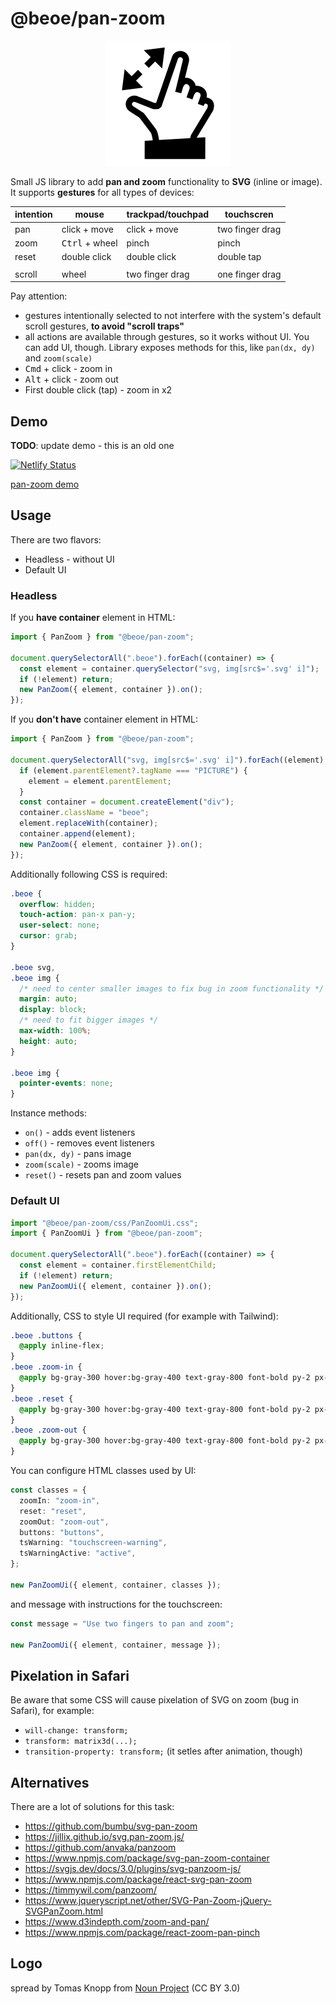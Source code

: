 # @beoe/pan-zoom

<p align="center">
  <picture>
    <source media="(prefers-color-scheme: dark)" srcset="logo/logo-dark.svg">
    <img alt="" src="logo/logo.svg" width="200" height="200">
  </picture>
</p>

Small JS library to add **pan and zoom** functionality to **SVG** (inline or image). It supports **gestures** for all types of devices:

| intention | mouse                   | trackpad/touchpad | touchscren      |
| --------- | ----------------------- | ----------------- | --------------- |
| pan       | click + move            | click + move      | two finger drag |
| zoom      | <kbd>Ctrl</kbd> + wheel | pinch             | pinch           |
| reset     | double click            | double click      | double tap      |
|           |                         |                   |                 |
| scroll    | wheel                   | two finger drag   | one finger drag |

Pay attention:

- gestures intentionally selected to not interfere with the system's default scroll gestures, **to avoid "scroll traps"**
- all actions are available through gestures, so it works without UI. You can add UI, though. Library exposes methods for this, like `pan(dx, dy)` and `zoom(scale)`
- <kbd>Cmd</kbd> + click - zoom in
- <kbd>Alt</kbd> + click - zoom out
- First double click (tap) - zoom in x2

## Demo

**TODO**: update demo - this is an old one

[![Netlify Status](https://api.netlify.com/api/v1/badges/4bdb3997-ed5f-4506-bb77-95595d2e6562/deploy-status)](https://app.netlify.com/sites/svg-pan-zoom/deploys)

[pan-zoom demo](https://svg-pan-zoom.stereobooster.com/)

## Usage

There are two flavors:

- Headless - without UI
- Default UI

### Headless

If you **have container** element in HTML:

```ts
import { PanZoom } from "@beoe/pan-zoom";

document.querySelectorAll(".beoe").forEach((container) => {
  const element = container.querySelector("svg, img[src$='.svg' i]");
  if (!element) return;
  new PanZoom({ element, container }).on();
});
```

If you **don't have** container element in HTML:

```ts
import { PanZoom } from "@beoe/pan-zoom";

document.querySelectorAll("svg, img[src$='.svg' i]").forEach((element) => {
  if (element.parentElement?.tagName === "PICTURE") {
    element = element.parentElement;
  }
  const container = document.createElement("div");
  container.className = "beoe";
  element.replaceWith(container);
  container.append(element);
  new PanZoom({ element, container }).on();
});
```

Additionally following CSS is required:

```css
.beoe {
  overflow: hidden;
  touch-action: pan-x pan-y;
  user-select: none;
  cursor: grab;
}

.beoe svg,
.beoe img {
  /* need to center smaller images to fix bug in zoom functionality */
  margin: auto;
  display: block;
  /* need to fit bigger images */
  max-width: 100%;
  height: auto;
}

.beoe img {
  pointer-events: none;
}
```

Instance methods:

- `on()` - adds event listeners
- `off()` - removes event listeners
- `pan(dx, dy)` - pans image
- `zoom(scale)` - zooms image
- `reset()` - resets pan and zoom values

### Default UI

```ts
import "@beoe/pan-zoom/css/PanZoomUi.css";
import { PanZoomUi } from "@beoe/pan-zoom";

document.querySelectorAll(".beoe").forEach((container) => {
  const element = container.firstElementChild;
  if (!element) return;
  new PanZoomUi({ element, container }).on();
});
```

Additionally, CSS to style UI required (for example with Tailwind):

```css
.beoe .buttons {
  @apply inline-flex;
}
.beoe .zoom-in {
  @apply bg-gray-300 hover:bg-gray-400 text-gray-800 font-bold py-2 px-4 rounded-l;
}
.beoe .reset {
  @apply bg-gray-300 hover:bg-gray-400 text-gray-800 font-bold py-2 px-4;
}
.beoe .zoom-out {
  @apply bg-gray-300 hover:bg-gray-400 text-gray-800 font-bold py-2 px-4 rounded-r;
}
```

You can configure HTML classes used by UI:

```ts
const classes = {
  zoomIn: "zoom-in",
  reset: "reset",
  zoomOut: "zoom-out",
  buttons: "buttons",
  tsWarning: "touchscreen-warning",
  tsWarningActive: "active",
};

new PanZoomUi({ element, container, classes });
```

and message with instructions for the touchscreen:

```ts
const message = "Use two fingers to pan and zoom";

new PanZoomUi({ element, container, message });
```

## Pixelation in Safari

Be aware that some CSS will cause pixelation of SVG on zoom (bug in Safari), for example:

- `will-change: transform;`
- `transform: matrix3d(...);`
- `transition-property: transform;` (it setles after animation, though)

## Alternatives

There are a lot of solutions for this task:

- https://github.com/bumbu/svg-pan-zoom
- https://jillix.github.io/svg.pan-zoom.js/
- https://github.com/anvaka/panzoom
- https://www.npmjs.com/package/svg-pan-zoom-container
- https://svgjs.dev/docs/3.0/plugins/svg-panzoom-js/
- https://www.npmjs.com/package/react-svg-pan-zoom
- https://timmywil.com/panzoom/
- https://www.jqueryscript.net/other/SVG-Pan-Zoom-jQuery-SVGPanZoom.html
- https://www.d3indepth.com/zoom-and-pan/
- https://www.npmjs.com/package/react-zoom-pan-pinch

## Logo

spread by Tomas Knopp from <a href="https://thenounproject.com/browse/icons/term/spread/" target="_blank" title="spread Icons">Noun Project</a> (CC BY 3.0)
